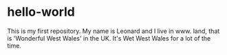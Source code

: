 # hello-world
This is my first repository.
My name is Leonard and I live in www. land, that is 'Wonderful West Wales' in the UK. It's Wet West Wales for a lot of the time.
